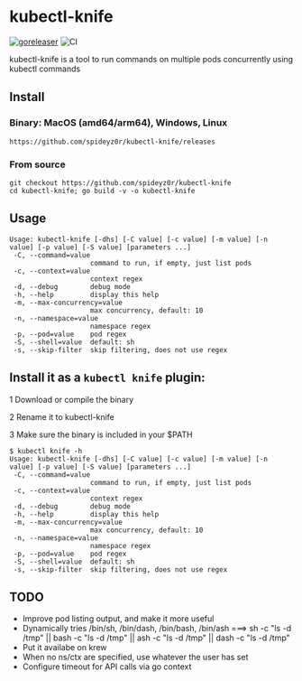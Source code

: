 # kubectl-knife
[![goreleaser](https://github.com/spideyz0r/kubectl-knife/actions/workflows/release.yml/badge.svg)](https://github.com/spideyz0r/kubectl-knife/actions/workflows/release.yml) ![CI](https://github.com/spideyz0r/kubectl-knife/workflows/gotester/badge.svg)

kubectl-knife is a tool to run commands on multiple pods concurrently using kubectl commands

## Install

### Binary: MacOS (amd64/arm64), Windows, Linux
```
https://github.com/spideyz0r/kubectl-knife/releases
```
### From source
```
git checkout https://github.com/spideyz0r/kubectl-knife
cd kubectl-knife; go build -v -o kubectl-knife
```

## Usage
```
Usage: kubectl-knife [-dhs] [-C value] [-c value] [-m value] [-n value] [-p value] [-S value] [parameters ...]
 -C, --command=value
                    command to run, if empty, just list pods
 -c, --context=value
                    context regex
 -d, --debug        debug mode
 -h, --help         display this help
 -m, --max-concurrency=value
                    max concurrency, default: 10
 -n, --namespace=value
                    namespace regex
 -p, --pod=value    pod regex
 -S, --shell=value  default: sh
 -s, --skip-filter  skip filtering, does not use regex
```

## Install it as a `kubectl knife` plugin:
1 Download or compile the binary

2 Rename it to kubectl-knife

3 Make sure the binary is included in your $PATH

```
$ kubectl knife -h
Usage: kubectl-knife [-dhs] [-C value] [-c value] [-m value] [-n value] [-p value] [-S value] [parameters ...]
 -C, --command=value
                    command to run, if empty, just list pods
 -c, --context=value
                    context regex
 -d, --debug        debug mode
 -h, --help         display this help
 -m, --max-concurrency=value
                    max concurrency, default: 10
 -n, --namespace=value
                    namespace regex
 -p, --pod=value    pod regex
 -S, --shell=value  default: sh
 -s, --skip-filter  skip filtering, does not use regex
```

## TODO
- Improve pod listing output, and make it more useful
- Dynamically tries /bin/sh, /bin/dash, /bin/bash, /bin/ash ===> sh -c "ls -d /tmp" || bash -c "ls -d /tmp" || ash -c "ls -d /tmp"  || dash -c "ls -d /tmp"
- Put it availabe on krew
- When no ns/ctx are specified, use whatever the user has set
- Configure timeout for API calls via go context

